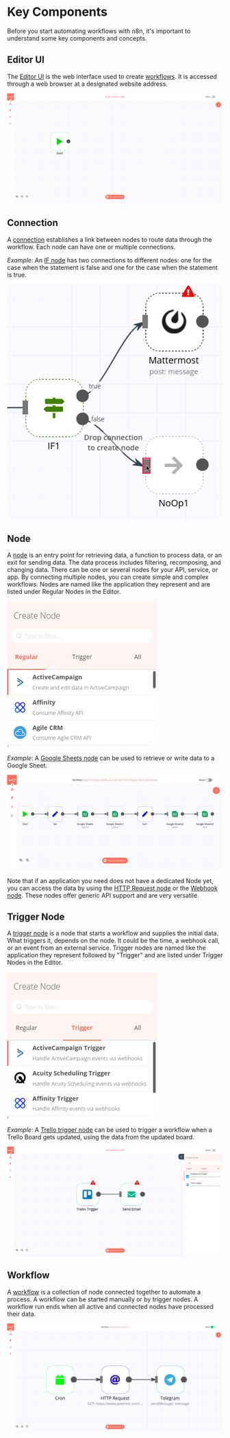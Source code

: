 # Key Components

Before you start automating workflows with n8n, it's important to understand some key components and concepts.

## Editor UI

The [Editor UI](../reference/glossary.md#editor-ui) is the web interface used to create [workflows](#Workflow). It is accessed through a web browser at a designated website address.

![Editor](./images/Editor.png)

## Connection

A [connection](../reference/glossary.md#connection) establishes a link between nodes to route data through the workflow. Each node can have one or multiple connections.

*Example*: An [IF node](../nodes/nodes-library/core-nodes/If/README.md) has two connections to different nodes: one for the case when the statement is false and one for the case when the statement is true.

![Connection](./images/Connection.png)

## Node

A [node](../reference/glossary.md#node) is an entry point for retrieving data, a function to process data, or an exit for sending data. The data process includes filtering, recomposing, and changing data. There can be one or several nodes for your API, service, or app. By connecting multiple nodes, you can create simple and complex workflows. Nodes are named like the application they represent and are listed under Regular Nodes in the Editor.

![Regular_nodes](./images/Regular_nodes.png)

*Example*: A [Google Sheets node](../nodes/nodes-library/nodes/GoogleSheets/README.md) can be used to retrieve or write data to a Google Sheet.

![Sheets_node](./images/Google_sheets.png)

Note that if an application you need does not have a dedicated Node yet, you can access the data by using the [HTTP Request node](../nodes/nodes-library/core-nodes/HTTPRequest/README.md) or the [Webhook node](../nodes/nodes-library/core-nodes/Webhook/README.md). These nodes offer generic API support and are very versatile.


## Trigger Node

A [trigger node](../reference/glossary.md#trigger) is a node that starts a workflow and supplies the initial data. What triggers it, depends on the node. It could be the time, a webhook call, or an event from an external service. Trigger nodes are named like the application they represent followed by "Trigger" and are listed under Trigger Nodes in the Editor. 

![Trigger_nodes](./images/Trigger_nodes.png)

*Example*: A [Trello trigger node](../nodes/nodes-library/nodes/Trello/README.md) can be used to trigger a workflow when a Trello Board gets updated, using the data from the updated board.

![Trello_trigger](./images/Trello_trigger.png)

## Workflow

A [workflow](../reference/glossary.md#workflow) is a collection of node connected together to automate a process. A workflow can be started manually or by trigger nodes. A workflow run ends when all active and connected nodes have processed their data.

![Workflow](./images/Workflow.png)